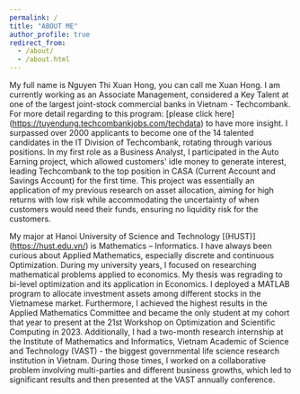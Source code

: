 ```yaml
---
permalink: /
title: "ABOUT ME"
author_profile: true
redirect_from: 
  - /about/
  - /about.html
---
```

My full name is Nguyen Thi Xuan Hong, you can call me Xuan Hong.
I am currently working as an Associate Management, considered a Key Talent at one of the largest joint-stock commercial banks in Vietnam - Techcombank.
For more detail regarding to this program: [please click here] (https://tuyendung.techcombankjobs.com/techdata) to have more insight.
I surpassed over 2000 applicants to become one of the 14 talented candidates in the IT Division of Techcombank, rotating through various positions. In my first role as a Business Analyst, I participated in the Auto Earning project, which allowed customers' idle money to generate interest, leading Techcombank to the top position in CASA (Current Account and Savings Account) for the first time. This project was essentially an application of my previous research on asset allocation, aiming for high returns with low risk while accommodating the uncertainty of when customers would need their funds, ensuring no liquidity risk for the customers.

My major at Hanoi University of Science and Technology [(HUST)] (https://hust.edu.vn/) is Mathematics – Informatics. 
I have always been curious about Applied Mathematics, especially discrete and continuous Optimization.
During my university years, I focused on researching mathematical problems applied to economics. My thesis was regrading to bi-level optimization and its application in Economics. I deployed a MATLAB program to allocate investment assets among different stocks in the Vietnamese market.  Furthermore, I achieved the highest results in the Applied Mathematics Committee and became the only student at my cohort that year to present at the 21st Workshop on Optimization and Scientific Computing in 2023. Additionally, I had a two-month research internship at the Institute of Mathematics and Informatics, Vietnam Academic of Science and Technology (VAST) - the biggest governmental life science research institution in Vietnam. During those times, I worked on a collaborative problem involving multi-parties and different business growths, which led to significant results and then presented at the VAST annually conference.
